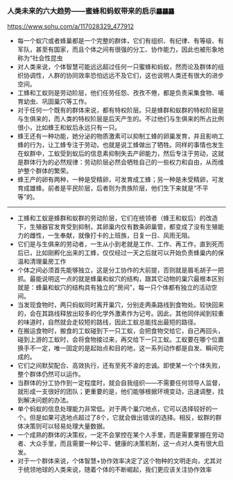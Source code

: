 ### 人类未来的六大趋势——蜜蜂和蚂蚁带来的启示`龘龘龘`
https://www.sohu.com/a/117028329_477912
- 每一个蚁穴或者蜂巢都是一个完整的群体，它们有组织、有纪律、有等级、有军队，甚至有国家，而且个体之间有很强的分工、协作能力，因此也被形象地称为“社会性昆虫
- 对人类来说，个体智慧可能远远超过任何一只蜜蜂和蚂蚁，然而论及群体的组织协调性，人群的协同效率恐怕远远不及它们，这也说明人类还有很大的进步空间。
- 工蜂和工蚁则是劳动阶层，他们任劳任怨、孜孜不倦，都是负责采集食物、哺育幼虫、巩固巢穴等工作。
- 对于任何一个既有的群体来说，都有特权阶层。只是蜂群和蚁群的特权阶层是与生俱来的，而人类的特权阶层是后天产生的。不过他们与生俱来的所占比例很小，比如蜂王和蚁后永远只有一只。
- 蜂王还有一种功能，她分泌的物质激素可以抑制工蜂的卵巢发育，并且影响工蜂的行为，让工蜂专注于劳动，也就是说工蜂做出了牺牲。同样的事情也发生在蚁群中，工蚁受到蚁后的信息素抑制失去产卵能力，然后专注于劳动，这就是群体行为的必然规律：劳动阶层必然会牺牲自己的一些权力和自由，从而维护整个群体的繁荣。
- 蜂王产的卵有两种，一种是受精卵，可发育成工蜂；另一种是未受精卵，可发育成雄蜂。前者是平民阶层，后者则为贵族阶层，他们生下来就是“不平等”的。
---
- 工蜂和工蚁是蜂群和蚁群的劳动阶层，它们在统领者（蜂王和蚁后）的改造下，生殖器官发育受到抑制，其卵巢内仅有数条卵巢管，都变成了没有生殖能力的雌性，一生奉献，就像打卡的上班族，日复一日、风雨无阻。
- 它们是与生俱来的劳动者，一生从小到老就是工作、工作、再工作，直到死而后已，比如刚孵化出来的工蜂，仅仅经过一天之后就可以开始负责蜂巢内的保温和清理巢房工作
- 个体之间必须首先能够独立，这是分工协作的大前提，否则就是眉毛胡子一把抓。最能说明这一点的就是蜂巢和蚁穴的结构，跟其它动物的巢穴最根本区别就是：蜂巢和蚁穴的结构具有独立的“房间”，每一只个体都有独立的活动空间。
- 当发现食物时，两只蚂蚁同时离开巢穴，分别走两条路线到食物处。较快回来的，会在其路线释放出较多的化学外激素作为记号。因此，其他同伴闻到较重的味道时，自然就会走较短的路线，因此工蚁总能找出最短的路径。
- 在搬运食物时，搬食的工蚁碰到下一只工蚁，会把食物交给它，自己再回头，碰到上游的工蚁时，会将食物接过来，再交给下一只工蚁。工蚁要在哪个位置换手不一定，唯一固定的是起始点和目的地，这一系列动作都是自发、瞬间完成的。
- 它们之间默契配合、高效执行，还有至死不渝的忠诚。即使某一个个体失败，整个群体仍然可以运作。
- 当群体的分工协作到一定程度时，就会自我组织——不需要任何领导人监督，就形成一支很好的团队；更重要的是，他们能够根据环境变动，迅速调整，找到解决问题的办法。
- 单个蚂蚁的信息处理能力非常低。对于两个巢穴地点，它可以选择较好的一个。但是如果可选地点超过了8个，它就会做出错误的选择。相反，蚁群的群体决策则可以轻易处理大量数据。
- 一个成熟的群体的决策权，一定不会掌控在某个人手里，而是需要掌握在劳动者、大众手里，而且需要一种公平、健康的决策机制，这一点对人类有很大启发。
- 对于一个群体来说，个体智慧+协作效率决定了这个物种的文明走向，尤其对于统领地球的人类来说，随着个体的不断崛起，我们更应该关注协作效率